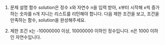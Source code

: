 1. 문제 설명
   함수 solution은 정수 x와 자연수 n을 입력 받아, x부터 시작해 x씩 증가하는 숫자를 n개 지니는 리스트를 리턴해야 합니다. 다음 제한 조건을 보고, 조건을 만족하는 함수, solution을 완성해주세요.

2. 제한 조건
   x는 -10000000 이상, 10000000 이하인 정수입니다.
   n은 1000 이하인 자연수입니다.
